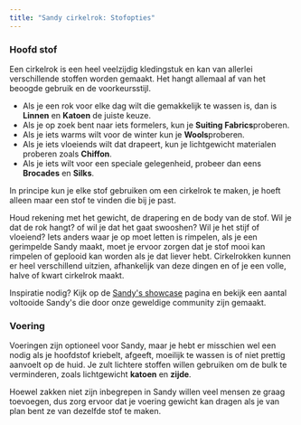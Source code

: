 ```yaml
---
title: "Sandy cirkelrok: Stofopties"
---
```


### Hoofd stof

Een cirkelrok is een heel veelzijdig kledingstuk en kan van allerlei verschillende stoffen worden gemaakt. Het hangt allemaal af van het beoogde gebruik en de voorkeursstijl.

- Als je een rok voor elke dag wilt die gemakkelijk te wassen is, dan is **Linnen** en **Katoen** de juiste keuze.
- Als je op zoek bent naar iets formelers, kun je **Suiting Fabrics**proberen.
- Als je iets warms wilt voor de winter kun je **Wools**proberen.
- Als je iets vloeiends wilt dat drapeert, kun je lichtgewicht materialen proberen zoals **Chiffon**.
- Als je iets wilt voor een speciale gelegenheid, probeer dan eens **Brocades** en **Silks**.

In principe kun je elke stof gebruiken om een cirkelrok te maken, je hoeft alleen maar een stof te vinden die bij je past.

<Tip>

Houd rekening met het gewicht, de drapering en de body van de stof. Wil je dat de rok hangt? of wil je dat het gaat swooshen? Wil je het stijf of vloeiend?
Iets anders waar je op moet letten is rimpelen, als je een gerimpelde Sandy maakt, moet je ervoor zorgen dat je stof mooi kan rimpelen of geplooid kan worden als je dat liever hebt.
Cirkelrokken kunnen er heel verschillend uitzien, afhankelijk van deze dingen en of je een volle, halve of kwart cirkelrok maakt.

</Tip>

<Note>

Inspiratie nodig? Kijk op de [Sandy's showcase](/showcase/designs/sandy/) pagina en bekijk een aantal voltooide Sandy's die door onze geweldige community zijn gemaakt.

</Note>

### Voering

Voeringen zijn optioneel voor Sandy, maar je hebt er misschien wel een nodig als je hoofdstof kriebelt, afgeeft, moeilijk te wassen is of niet prettig aanvoelt op de huid. Je zult lichtere stoffen willen gebruiken om de bulk te verminderen, zoals lichtgewicht **katoen** en **zijde**.

<Note>

Hoewel zakken niet zijn inbegrepen in Sandy willen veel mensen ze graag toevoegen, dus zorg ervoor dat je voering gewicht kan dragen als je van plan bent ze van dezelfde stof te maken.

</Note>
